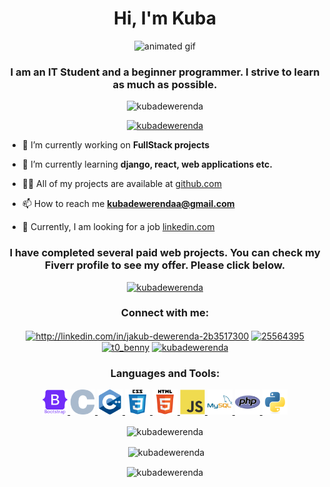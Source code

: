 <h1 align="center">Hi, I'm Kuba</h1>

<p align="center"><img src="https://github.com/kubadewerenda/kubadewerenda/assets/157903844/c6e21710-aa1e-467f-b09c-8fa7be9b407a" width="250" height="250" alt="animated gif"></p>

<h3 align="center">I am an IT Student and a beginner programmer. I strive to learn as much as possible.</h3>

<p align="center"> <img src="https://komarev.com/ghpvc/?username=kubadewerenda&label=Profile%20views&color=0e75b6&style=flat" alt="kubadewerenda" /> </p>

<p align="center"> <a href="https://github.com/ryo-ma/github-profile-trophy"><img src="https://github-profile-trophy.vercel.app/?username=kubadewerenda" alt="kubadewerenda" /></a> </p>

- 🔭 I’m currently working on **FullStack projects**

- 🌱 I’m currently learning **django, react, web applications etc.**

- 👨‍💻 All of my projects are available at [github.com](https://github.com/kubadewerenda?tab=repositories)

- 📫 How to reach me **kubadewerendaa@gmail.com**

- 📄 Currently, I am looking for a job [linkedin.com](http://linkedin.com/in/jakub-dewerenda-2b3517300)

<h3 align="center">I have completed several paid web projects. You can check my Fiverr profile to see my offer. Please click below.</h3>

<p align="center">
<a href="https://www.fiverr.com/jakub_dewerenda" target="blank">
<img src="https://github.com/kubadewerenda/kubadewerenda/assets/157903844/9a8f518f-cfdd-4395-b185-b67822d92153" alt="kubadewerenda" width=200 height=180/>
</a>
</p>

<h3 align="center">Connect with me:</h3>
<p align="center">
<a href="https://linkedin.com/in/jakub-dewerenda-2b3517300" target="blank"><img align="center" src="https://raw.githubusercontent.com/rahuldkjain/github-profile-readme-generator/master/src/images/icons/Social/linked-in-alt.svg" alt="http://linkedin.com/in/jakub-dewerenda-2b3517300" height="30" width="40" /></a>
<a href="https://stackoverflow.com/users/25564395" target="blank"><img align="center" src="https://raw.githubusercontent.com/rahuldkjain/github-profile-readme-generator/master/src/images/icons/Social/stack-overflow.svg" alt="25564395" height="30" width="40" /></a>
<a href="https://instagram.com/t0_benny" target="blank"><img align="center" src="https://raw.githubusercontent.com/rahuldkjain/github-profile-readme-generator/master/src/images/icons/Social/instagram.svg" alt="t0_benny" height="30" width="40" /></a>
<a href="https://www.facebook.com/profile.php?id=100004832354893" target="blank"><img align="center" src="https://raw.githubusercontent.com/rahuldkjain/github-profile-readme-generator/master/src/images/icons/Social/facebook.svg" alt="kubadewerenda" height="30" width="40" /></a>
</p>

<h3 align="center">Languages and Tools:</h3>
<p align="center"> <a href="https://getbootstrap.com" target="_blank" rel="noreferrer"> <img src="https://raw.githubusercontent.com/devicons/devicon/master/icons/bootstrap/bootstrap-plain-wordmark.svg" alt="bootstrap" width="40" height="40"/> </a> <a href="https://www.cprogramming.com/" target="_blank" rel="noreferrer"> <img src="https://raw.githubusercontent.com/devicons/devicon/master/icons/c/c-original.svg" alt="c" width="40" height="40"/> </a> <a href="https://www.w3schools.com/cpp/" target="_blank" rel="noreferrer"> <img src="https://raw.githubusercontent.com/devicons/devicon/master/icons/cplusplus/cplusplus-original.svg" alt="cplusplus" width="40" height="40"/> </a> <a href="https://www.w3schools.com/css/" target="_blank" rel="noreferrer"> <img src="https://raw.githubusercontent.com/devicons/devicon/master/icons/css3/css3-original-wordmark.svg" alt="css3" width="40" height="40"/> </a> <a href="https://www.w3.org/html/" target="_blank" rel="noreferrer"> <img src="https://raw.githubusercontent.com/devicons/devicon/master/icons/html5/html5-original-wordmark.svg" alt="html5" width="40" height="40"/> </a> <a href="https://developer.mozilla.org/en-US/docs/Web/JavaScript" target="_blank" rel="noreferrer"> <img src="https://raw.githubusercontent.com/devicons/devicon/master/icons/javascript/javascript-original.svg" alt="javascript" width="40" height="40"/> </a> <a href="https://www.mysql.com/" target="_blank" rel="noreferrer"> <img src="https://raw.githubusercontent.com/devicons/devicon/master/icons/mysql/mysql-original-wordmark.svg" alt="mysql" width="40" height="40"/> </a> <a href="https://www.php.net" target="_blank" rel="noreferrer"> <img src="https://raw.githubusercontent.com/devicons/devicon/master/icons/php/php-original.svg" alt="php" width="40" height="40"/> </a> <a href="https://www.python.org" target="_blank" rel="noreferrer"> <img src="https://raw.githubusercontent.com/devicons/devicon/master/icons/python/python-original.svg" alt="python" width="40" height="40"/> </a> </p>

<p align="center"><img align="center" src="https://github-readme-stats.vercel.app/api/top-langs?username=kubadewerenda&show_icons=true&locale=en&layout=compact" alt="kubadewerenda" /></p>

<p align="center">&nbsp;<img align="center" src="https://github-readme-stats.vercel.app/api?username=kubadewerenda&show_icons=true&locale=en" alt="kubadewerenda" /></p>

<p align="center"><img align="center" src="https://github-readme-streak-stats.herokuapp.com/?user=kubadewerenda&" alt="kubadewerenda" /></p>
